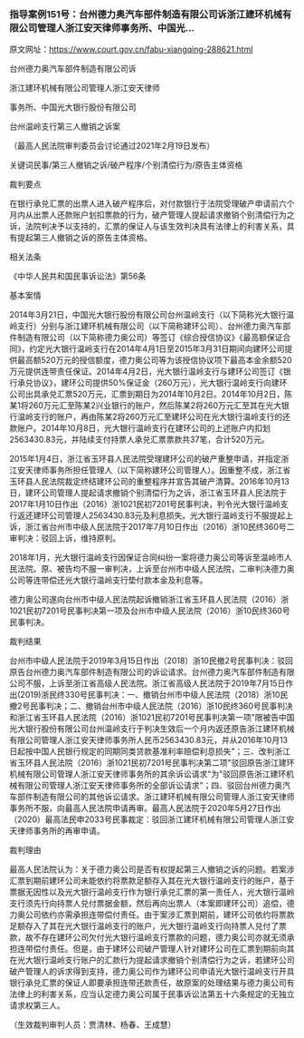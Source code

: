 ### 指导案例151号：台州德力奥汽车部件制造有限公司诉浙江建环机械有限公司管理人浙江安天律师事务所、中国光...
原文网址：https://www.court.gov.cn/fabu-xiangqing-288621.html

台州德力奥汽车部件制造有限公司诉

浙江建环机械有限公司管理人浙江安天律师

事务所、中国光大银行股份有限公司

台州温岭支行第三人撤销之诉案

（最高人民法院审判委员会讨论通过2021年2月19日发布）

关键词民事/第三人撤销之诉/破产程序/个别清偿行为/原告主体资格

裁判要点

在银行承兑汇票的出票人进入破产程序后，对付款银行于法院受理破产申请前六个月内从出票人还款账户划扣票款的行为，破产管理人提起请求撤销个别清偿行为之诉，法院判决予以支持的，汇票的保证人与该生效判决具有法律上的利害关系，具有提起第三人撤销之诉的原告主体资格。

相关法条

《中华人民共和国民事诉讼法》第56条

基本案情

2014年3月21日，中国光大银行股份有限公司台州温岭支行（以下简称光大银行温岭支行）分别与浙江建环机械有限公司（以下简称建环公司）、台州德力奥汽车部件制造有限公司（以下简称德力奥公司）等签订《综合授信协议》《最高额保证合同》，约定光大银行温岭支行在2014年4月1日至2015年3月31日期间向建环公司提供最高额520万元的授信额度，德力奥公司等为该授信协议项下最高本金余额520万元提供连带责任保证。2014年4月2日，光大银行温岭支行与建环公司签订《银行承兑协议》，建环公司提供50%保证金（260万元），光大银行温岭支行向建环公司出具承兑汇票520万元，汇票到期日为2014年10月2日。2014年10月2日，陈某1将260万元汇至陈某2兴业银行的账户，然后陈某2将260万元汇至其在光大银行温岭支行的账户，再由陈某2将260万元汇至建环公司在光大银行温岭支行的还款账户。2014年10月8日，光大银行温岭支行在建环公司的上述账户内扣划2563430.83元，并陆续支付持票人承兑汇票票款共37笔，合计520万元。

2015年1月4日，浙江省玉环县人民法院受理建环公司的破产重整申请，并指定浙江安天律师事务所担任管理人（以下简称建环公司管理人）。因重整不成，浙江省玉环县人民法院裁定终结建环公司的重整程序并宣告其破产清算。2016年10月13日，建环公司管理人提起请求撤销个别清偿行为之诉，浙江省玉环县人民法院于2017年1月10日作出（2016）浙1021民初7201号民事判决，判令光大银行温岭支行返还建环公司管理人2563430.83元及利息损失。光大银行温岭支行不服提起上诉，浙江省台州市中级人民法院于2017年7月10日作出（2016）浙10民终360号二审判决：驳回上诉，维持原判。

2018年1月，光大银行温岭支行因保证合同纠纷一案将德力奥公司等诉至温岭市人民法院。原、被告均不服一审判决，上诉至台州市中级人民法院，二审判决德力奥公司等连带偿还光大银行温岭支行垫付款本金及利息等。

德力奥公司遂向台州市中级人民法院起诉撤销浙江省玉环县人民法院（2016）浙1021民初7201号民事判决第一项及台州市中级人民法院（2016）浙10民终360号民事判决。

裁判结果

台州市中级人民法院于2019年3月15日作出（2018）浙10民撤2号民事判决：驳回原告台州德力奥汽车部件制造有限公司的诉讼请求。台州德力奥汽车部件制造有限公司不服，上诉至浙江省高级人民法院。浙江省高级人民法院于2019年7月15日作出(2019)浙民终330号民事判决：一、撤销台州市中级人民法院（2018）浙10民撤2号民事判决；二、撤销台州市中级人民法院（2016）浙10民终360号民事判决和浙江省玉环县人民法院（2016）浙1021民初7201号民事判决第一项"限被告中国光大银行股份有限公司台州温岭支行于判决生效后一个月内返还原告浙江建环机械有限公司管理人浙江安天律师事务所人民币2563430.83元，并从2016年10月13日起按中国人民银行规定的同期同类贷款基准利率赔偿利息损失"；三、改判浙江省玉环县人民法院（2016）浙1021民初7201号民事判决第二项"驳回原告浙江建环机械有限公司管理人浙江安天律师事务所的其余诉讼请求"为"驳回原告浙江建环机械有限公司管理人浙江安天律师事务所的全部诉讼请求"；四、驳回台州德力奥汽车部件制造有限公司的其他诉讼请求。浙江建环机械有限公司管理人浙江安天律师事务所不服，向最高人民法院申请再审。最高人民法院于2020年5月27日作出（2020）最高法民申2033号民事裁定：驳回浙江建环机械有限公司管理人浙江安天律师事务所的再审申请。

裁判理由

最高人民法院认为：关于德力奥公司是否有权提起第三人撤销之诉的问题。若案涉汇票到期前建环公司未能依约将票款足额存入其在光大银行温岭支行的账户，基于票据无因性以及光大银行温岭支行作为银行承兑汇票的第一责任人，光大银行温岭支行须先行向持票人兑付票据金额，然后再向出票人（本案即建环公司）追偿，德力奥公司依约亦需承担连带偿付责任。由于案涉汇票到期前，建环公司依约将票款足额存入了其在光大银行温岭支行的账户，光大银行温岭支行向持票人兑付了票款，故不存在建环公司欠付光大银行温岭支行票款的问题，德力奥公司亦就无须承担连带偿付责任。但是，由于建环公司破产管理人针对建环公司在汇票到期前向其在光大银行温岭支行账户的汇款行为提起请求撤销个别清偿行为之诉，若建环公司破产管理人的诉求得到支持，德力奥公司作为建环公司申请光大银行温岭支行开具银行承兑汇票的保证人即要承担连带还款责任，故原案的处理结果与德力奥公司有法律上的利害关系，应当认定德力奥公司属于民事诉讼法第五十六条规定的无独立请求权第三人。

（生效裁判审判人员：贾清林、杨春、王成慧）
